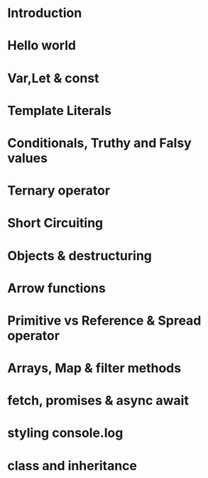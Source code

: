 # Introduction
# Hello world
# Var,Let & const 
# Template Literals
# Conditionals, Truthy and Falsy values
# Ternary operator
# Short Circuiting
# Objects & destructuring
# Arrow functions
# Primitive vs Reference & Spread operator
# Arrays, Map & filter methods
# fetch, promises & async await
# styling console.log 
# class and inheritance  